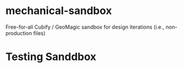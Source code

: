 # mechanical-sandbox
Free-for-all Cubify / GeoMagic sandbox for design iterations (i.e., non-production files)
# Testing Sanddbox

